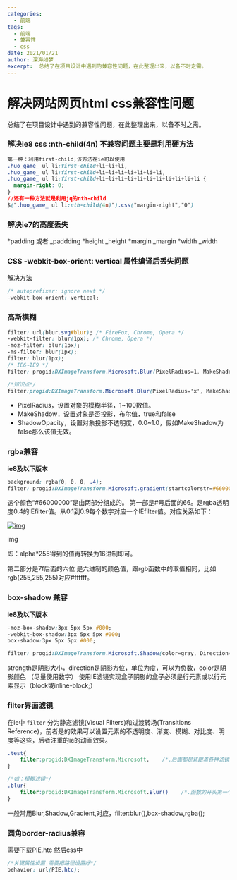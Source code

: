 ```yaml
---
categories:
  - 前端
tags:
  - 前端
  - 兼容性
  - css
date: 2021/01/21
author: 深海如梦
excerpt:  总结了在项目设计中遇到的兼容性问题，在此整理出来，以备不时之需。
---
```




# 解决网站网页html css兼容性问题

 总结了在项目设计中遇到的兼容性问题，在此整理出来，以备不时之需。

### 解决ie8 css :nth-child(4n) 不兼容问题主要是利用硬方法

```css
第一种：利用first-child,该方法在ie可以使用
.huo_game_ ul li:first-child+li+li+li,
.huo_game_ ul li:first-child+li+li+li+li+li+li+li,
.huo_game_ ul li:first-child+li+li+li+li+li+li+li+li+li+li+li {
  margin-right: 0;
}
//还有一种方法就是利用jq的nth-child
$(".huo_game_ ul li:nth-child(4n)").css("margin-right","0")
```

### 解决ie7的高度丢失

*padding 或者 _paddding
*height _height
*margin _margin
*width _width

### CSS -webkit-box-orient: vertical 属性编译后丢失问题

解决方法

```css
/* autoprefixer: ignore next */
-webkit-box-orient: vertical;
```

### 高斯模糊

```css
filter: url(blur.svg#blur); /* FireFox, Chrome, Opera */
-webkit-filter: blur(1px); /* Chrome, Opera */
-moz-filter: blur(1px);
-ms-filter: blur(1px);  
filter: blur(1px);
/* IE6~IE9 */
filter: progid:DXImageTransform.Microsoft.Blur(PixelRadius=1, MakeShadow=false);

/*知识点*/
filter:progid:DXImageTransform.Microsoft.Blur(PixelRadius='x', MakeShadow='x', ShadowOpacity='x')
```

- PixelRadius，设置对象的模糊半径，1~100数值。
- MakeShadow，设置对象是否投影，布尔值，true和false
- ShadowOpacity，设置对象投影不透明度，0.0~1.0，假如MakeShadow为false那么该值无效。

### rgba兼容

**ie8及以下版本**

```css
background: rgba(0, 0, 0, .4);
filter: progid:DXImageTransform.Microsoft.gradient(startcolorstr=#66000000, endcolorstr=#66000000);
```

这个颜色“#66000000”是由两部分组成的。
第一部是#号后面的66。是rgba透明度0.4的IEfilter值。从0.1到0.9每个数字对应一个IEfilter值。对应关系如下：

[![img](https://imgconvert.csdnimg.cn/aHR0cHM6Ly9pbWFnZXMyMDE1LmNuYmxvZ3MuY29tL2Jsb2cvNzU3ODI0LzIwMTcwMy83NTc4MjQtMjAxNzAzMjExMDI1NTgyNjgtMjA1NDc4MDUyMS5wbmc?x-oss-process=image/format,png)](https://imgconvert.csdnimg.cn/aHR0cHM6Ly9pbWFnZXMyMDE1LmNuYmxvZ3MuY29tL2Jsb2cvNzU3ODI0LzIwMTcwMy83NTc4MjQtMjAxNzAzMjExMDI1NTgyNjgtMjA1NDc4MDUyMS5wbmc?x-oss-process=image/format,png)

img

即：alpha*255得到的值再转换为16进制即可。

第二部分是7f后面的六位 是六进制的颜色值，跟rgb函数中的取值相同，比如rgb(255,255,255)对应#ffffff。

### box-shadow 兼容

**ie8及以下版本**

```css
-moz-box-shadow:3px 5px 5px #000;
-webkit-box-shadow:3px 5px 5px #000;
box-shadow:3px 5px 5px #000;

filter: progid:DXImageTransform.Microsoft.Shadow(color=gray, Direction=125, Strength=9);
```

strength是阴影大小，direction是阴影方位，单位为度，可以为负数，color是阴影颜色 （尽量使用数字）
使用IE滤镜实现盒子阴影的盒子必须是行元素或以行元素显示（block或inline-block;）

### filter界面滤镜

在ie中 `filter` 分为静态滤镜(Visual Filters)和过渡转场(Transitions Reference)，前者是的效果可以设置元素的不透明度、渐变、模糊、对比度、明度等这些，后者注重的ie的动画效果。

```css
.test{
    filter:progid:DXImageTransform.Microsoft.    /*.后面都是紧跟着各种滤镜和转场函数*/
}

/*如：模糊滤镜*/
.blur{
    filter:progid:DXImageTransform.Microsoft.Blur()    /*.函数的开头第一个字母必须大写，括号()里面的滤镜的各种值*/
}
```

一般常用Blur,Shadow,Gradient,对应，filter:blur(),box-shadow,rgba();

### 圆角border-radius兼容

需要下载PIE.htc
然后css中

```css
/*关键属性设置 需要把路径设置好*/
behavior: url(PIE.htc);
```